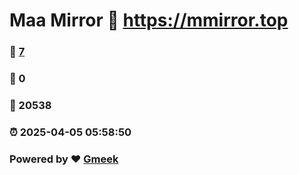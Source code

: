 # Maa Mirror :link: https://mmirror.top 
### :page_facing_up: [7](https://mmirror.top/tag.html) 
### :speech_balloon: 0 
### :hibiscus: 20538 
### :alarm_clock: 2025-04-05 05:58:50 
### Powered by :heart: [Gmeek](https://github.com/Meekdai/Gmeek)
